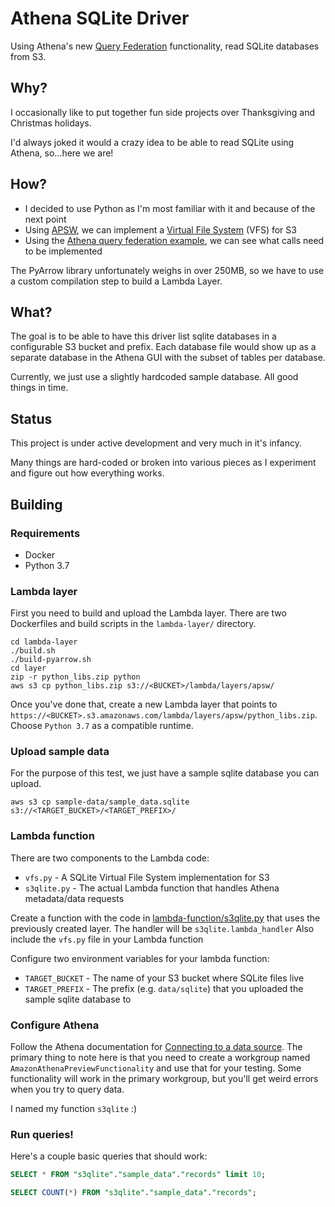 # Athena SQLite Driver

Using Athena's new [Query Federation](https://github.com/awslabs/aws-athena-query-federation/) functionality, read SQLite databases from S3.

## Why?

I occasionally like to put together fun side projects over Thanksgiving and Christmas holidays.

I'd always joked it would a crazy idea to be able to read SQLite using Athena, so...here we are!

## How?

- I decided to use Python as I'm most familiar with it and because of the next point
- Using [APSW](https://rogerbinns.github.io/apsw/), we can implement a [Virtual File System](https://rogerbinns.github.io/apsw/vfs.html) (VFS) for S3
- Using the [Athena query federation example](https://github.com/awslabs/aws-athena-query-federation/blob/master/athena-example/), we can see what calls need to be implemented

The PyArrow library unfortunately weighs in over 250MB, so we have to use a custom compilation step to build a Lambda Layer.

## What?

The goal is to be able to have this driver list sqlite databases in a configurable S3 bucket and prefix. 
Each database file would show up as a separate database in the Athena GUI with the subset of tables per database.

Currently, we just use a slightly hardcoded sample database. All good things in time.

## Status

This project is under active development and very much in it's infancy.

Many things are hard-coded or broken into various pieces as I experiment and figure out how everything works.

## Building

### Requirements

- Docker
- Python 3.7

### Lambda layer

First you need to build and upload the Lambda layer. There are two Dockerfiles and build scripts in the `lambda-layer/` directory.

```
cd lambda-layer
./build.sh
./build-pyarrow.sh
cd layer
zip -r python_libs.zip python
aws s3 cp python_libs.zip s3://<BUCKET>/lambda/layers/apsw/
```

Once you've done that, create a new Lambda layer that points to `https://<BUCKET>.s3.amazonaws.com/lambda/layers/apsw/python_libs.zip`.
Choose `Python 3.7` as a compatible runtime.

### Upload sample data

For the purpose of this test, we just have a sample sqlite database you can upload.

`aws s3 cp sample-data/sample_data.sqlite s3://<TARGET_BUCKET>/<TARGET_PREFIX>/`

### Lambda function

There are two components to the Lambda code:

- `vfs.py` - A SQLite Virtual File System implementation for S3
- `s3qlite.py` - The actual Lambda function that handles Athena metadata/data requests

Create a function with the code in [lambda-function/s3qlite.py](lambda-function/s3qlite.py) that uses the previously created layer.
The handler will be `s3qlite.lambda_handler`
Also include the `vfs.py` file in your Lambda function

Configure two environment variables for your lambda function:
- `TARGET_BUCKET` - The name of your S3 bucket where SQLite files live
- `TARGET_PREFIX` - The prefix (e.g. `data/sqlite`) that you uploaded the sample sqlite database to 

### Configure Athena

Follow the Athena documentation for [Connecting to a data source](https://docs.aws.amazon.com/athena/latest/ug/connect-to-a-data-source.html).
The primary thing to note here is that you need to create a workgroup named `AmazonAthenaPreviewFunctionality` and use that for your testing.
Some functionality will work in the primary workgroup, but you'll get weird errors when you try to query data.

I named my function `s3qlite` :)

### Run queries!

Here's a couple basic queries that should work:

```sql
SELECT * FROM "s3qlite"."sample_data"."records" limit 10;

SELECT COUNT(*) FROM "s3qlite"."sample_data"."records";
```